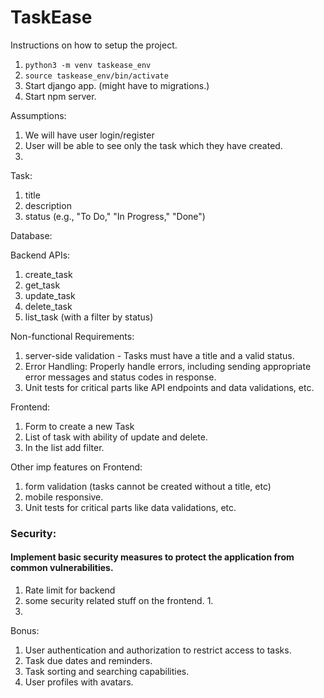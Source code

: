 # TaskEase


Instructions on how to setup the project.
1. ` python3 -m venv taskease_env `
2. ` source taskease_env/bin/activate `
3. Start django app. (might have to migrations.)
4. Start npm server.


Assumptions:
1. We will have user login/register
2. User will be able to see only the task which they have created.
3. 

Task:
1. title
2. description
3. status (e.g., "To Do," "In Progress," "Done")

Database:

Backend APIs:
1. create_task
2. get_task
3. update_task
4. delete_task
5. list_task (with a filter by status)

Non-functional Requirements:
1. server-side validation - Tasks must have a title and a valid status.
2. Error Handling: Properly handle errors, including sending appropriate error messages and status codes in response.
3. Unit tests for critical parts like API endpoints and data validations, etc.

Frontend:
1. Form to create a new Task
2. List of task with ability of update and delete.
3. In the list add filter.

Other imp features on Frontend:
1. form validation (tasks cannot be created without a title, etc)
2. mobile responsive.
3. Unit tests for critical parts like data validations, etc.

### Security:
#### Implement basic security measures to protect the application from common vulnerabilities.
1. Rate limit for backend
2. some security related stuff on the frontend.
   1. 
3. 

Bonus:
1. User authentication and authorization to restrict access to tasks.
2. Task due dates and reminders.
3. Task sorting and searching capabilities.
4. User profiles with avatars.
